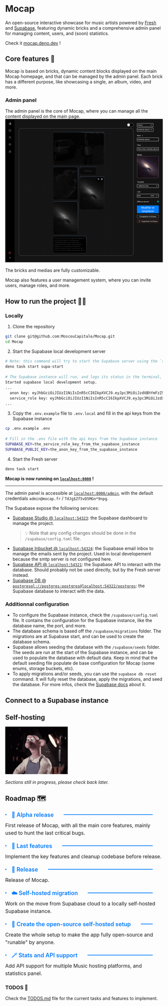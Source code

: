# Mocap

An open-source interactive showcase for music artists powered by [Fresh](https://fresh.deno.dev) and [Supabase](https://supabase.com), featuring dynamic bricks and a comprehensive admin panel for managing content, users, and (soon) statistics.

Check it [mocap.deno.dev](https://mocap.deno.dev) !

## Core features 🚀

Mocap is based on bricks, dynamic content blocks displayed on the main Mocap homepage, and that can be managed by the admin panel.
Each brick has a different purpose, like showcasing a single, an album, video, and more.

### Admin panel
The admin panel is the core of Mocap, where you can manage all the content displayed on the main page.
![Mocap admin panel](./docs/mocap_admin_bricks.png)

The bricks and medias are fully customizable.

Mocap also features a user management system, where you can invite users, manage roles, and more.

## How to run the project 🏃‍♂

### Locally

1. Clone the repository
```Bash
git clone git@github.com:MoscouCapitale/Mocap.git
cd Mocap
```

2. Start the Supabase local development server
```Bash
# Note: this command will try to start the Supabase server using the `supabase` command. If not found, it will use the `npx supabase` command instead, making npm a requirement.
deno task start supa-start

# The Supabase instance will run, and logs its status in the terminal, including the API keys to use in the `.env` file.
Started supabase local development setup.
...
  anon key: eyJhbGciOiJIUzI1NiIsInR5cCI6IkpXVCJ9.eyJpc3MiOiJzdXBhYmFzZS1kZW1vIiwicm9sZSI6ImFub24iLCJleHAiOjE5ODM4MTI5OTZ9CRXP1A7WOeoJeXxjNni43kdQwgnWNReilDMblYTn_I0
  service_role key: eyJhbGciOiJIUzI1NiIsInR5cCI6IkpXVCJ9.eyJpc3MiOiJzdXBhYmFzZS1kZW1vIiwicm9sZSI6InNlcnZpY2Vfcm9sZSIsImV4cCI6MTk4MzgxMjk5Nn0.EGIM96RAZx35lJzdJsyH-qQwv8Hdp7fsn3W0YpN81IU
...
```

3. Copy the `.env.example` file to `.env.local` and fill in the api keys from the Supabase instance
```Bash
cp .env.example .env

# Fill in the .env file with the api keys from the Supabase instance
SUPABASE_KEY=the_service_role_key_from_the_supabase_instance
SUPABASE_PUBLIC_KEY=the_anon_key_from_the_supabase_instance
```

4. Start the Fresh server
```Bash
deno task start
```

**Mocap is now running on [`localhost:8000`](http://localhost:8000) !**

____
The admin panel is accessible at [`localhost:8000/admin`](http://localhost:8000/admin), with the default credentials `admin@mocap.fr` / `TdJg$Zf5vD5MGn*9npg`.

The Supabase expose the following services:
- [Supabase Studio @ `localhost:54323`](http://localhost:54323): the Supabase dashboard to manage the project.
  > 💡 Note that any config changes should be done in the `/supabase/config.toml` file.
- [Supabase Inbucket @ `localhost:54324`](http://localhost:54324): the Supabase email inbox to manage the emails sent by the project. Used in local developement because the smtp server is not configured here.
- [Supabase API @ `localhost:54321`](http://localhost:54321): the Supabase API to interact with the database. Should probably not be used directly, but by the Fresh server instead.
- [Supabase DB @ `postgresql://postgres:postgres@localhost:54322/postgres`](postgresql://postgres:postgres@localhost:54322/postgres): the Supabase database to interact with the data.

### Additionnal configuration

- To configure the Supabase instance, check the `/supabase/config.toml` file. It contains the configuration for the Supabase instance, like the database name, the port, and more.
- The database schema is based off the `/supabase/migrations` folder. The migrations are at Supabase start, and can be used to create the database schema.
- Supabase allows seeding the database with the `/supabase/seeds` folder. The seeds are run at the start of the Supabase instance, and can be used to populate the database with default data. Keep in mind that the default seeding file populate de base configuration for Mocap (some enums, storage buckets, etc).
- To apply migrations and/or seeds, you can use the `supabase db reset` command. It will fully reset the database, apply the migrations, and seed the database. For more infos, check the [Supabase docs](https://supabase.com/docs/reference/cli/start) about it.


## Connect to a Supabase instance

## Self-hosting

<img src="./docs/wallace_hammering.gif" style='width: 200px'>

_Sections still in progress, please check back later._



## Roadmap 🗺️

<div>
  <div style="display: flex; align-items: center; font-size: 0.875rem; font-weight: 600; line-height: 1.5; color: #007BFF;">
    <svg viewBox="0 0 4 4" style="margin-right: 1rem; height: 0.25rem; width: 0.25rem; flex: none;" aria-hidden="true"><circle cx="2" cy="2" r="2" fill="currentColor"></circle></svg>
    <p style="margin: 0; font-size: 1.125rem; font-weight: 600; color: #007BFF; white-space: nowrap;">
      🚧 Alpha release
    </p>
    <div style="margin: 0 2rem; height: 2px; width: 100vw; background-color: #007BFF;"></div>
  </div>
    <p style="margin-top: 0.5rem; font-size: 1rem; line-height: 1.5">
      First release of Mocap, with all the main core features, mainly used to hunt the last critical bugs.
    </p>
</div>

<div>
  <div style="display: flex; align-items: center; font-size: 0.875rem; font-weight: 600; line-height: 1.5; color: #007BFF;">
    <svg viewBox="0 0 4 4" style="margin-right: 1rem; height: 0.25rem; width: 0.25rem; flex: none;" aria-hidden="true"><circle cx="2" cy="2" r="2" fill="currentColor"></circle></svg>
    <p style="margin: 0; font-size: 1.125rem; font-weight: 600; color: #007BFF; white-space: nowrap;">
      🧹 Last features
    </p>
    <div style="margin: 0 2rem; height: 2px; width: 100vw; background-color: #007BFF;"></div>
  </div>
    <p style="margin-top: 0.5rem; font-size: 1rem; line-height: 1.5">
      Implement the key features and cleanup codebase before release.
    </p>
</div>

<div>
  <div style="display: flex; align-items: center; font-size: 0.875rem; font-weight: 600; line-height: 1.5; color: #007BFF;">
    <svg viewBox="0 0 4 4" style="margin-right: 1rem; height: 0.25rem; width: 0.25rem; flex: none;" aria-hidden="true"><circle cx="2" cy="2" r="2" fill="currentColor"></circle></svg>
    <p style="margin: 0; font-size: 1.125rem; font-weight: 600; color: #007BFF; white-space: nowrap;">
      🎉 Release
    </p>
    <div style="margin: 0 2rem; height: 2px; width: 100vw; background-color: #007BFF;"></div>
  </div>
    <p style="margin-top: 0.5rem; font-size: 1rem; line-height: 1.5">
      Release of Mocap.
    </p>
</div>


<div>
  <div style="display: flex; align-items: center; font-size: 0.875rem; font-weight: 600; line-height: 1.5; color: #007BFF;">
    <svg viewBox="0 0 4 4" style="margin-right: 1rem; height: 0.25rem; width: 0.25rem; flex: none;" aria-hidden="true"><circle cx="2" cy="2" r="2" fill="currentColor"></circle></svg>
    <p style="margin: 0; font-size: 1.125rem; font-weight: 600; color: #007BFF; white-space: nowrap;">
      ☁️ Self-hosted migration
    </p>
    <div style="margin: 0 2rem; height: 2px; width: 100vw; background-color: #007BFF;"></div>
  </div>
    <p style="margin-top: 0.5rem; font-size: 1rem; line-height: 1.5">
      Work on the move from Supabase cloud to a locally self-hosted Supabase instance.
    </p>
</div>

<div>
  <div style="display: flex; align-items: center; font-size: 0.875rem; font-weight: 600; line-height: 1.5; color: #007BFF;">
    <svg viewBox="0 0 4 4" style="margin-right: 1rem; height: 0.25rem; width: 0.25rem; flex: none;" aria-hidden="true"><circle cx="2" cy="2" r="2" fill="currentColor"></circle></svg>
    <p style="margin: 0; font-size: 1.125rem; font-weight: 600; color: #007BFF; white-space: nowrap;">
      🤝 Create the open-source self-hosted setup
    </p>
    <div style="margin: 0 2rem; height: 2px; width: 100vw; background-color: #007BFF;"></div>
  </div>
    <p style="margin-top: 0.5rem; font-size: 1rem; line-height: 1.5">
      Create the whole setup to make the app fully open-source and "runable" by anyone.
    </p>
</div>

<div>
  <div style="display: flex; align-items: center; font-size: 0.875rem; font-weight: 600; line-height: 1.5; color: #007BFF;">
    <svg viewBox="0 0 4 4" style="margin-right: 1rem; height: 0.25rem; width: 0.25rem; flex: none;" aria-hidden="true"><circle cx="2" cy="2" r="2" fill="currentColor"></circle></svg>
    <p style="margin: 0; font-size: 1.125rem; font-weight: 600; color: #007BFF; white-space: nowrap;">
      🪄 Stats and API support
    </p>
    <div style="margin: 0 2rem; height: 2px; width: 100vw; background-color: #007BFF;"></div>
  </div>
    <p style="margin-top: 0.5rem; font-size: 1rem; line-height: 1.5">
      Add API support for multiple Music hosting platforms, and statistics panel.
    </p>
</div>

### TODOS 📝
Check the [TODOS.md](TODOS.md) file for the current tasks and features to implement.